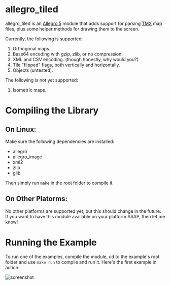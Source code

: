 allegro\_tiled
==============

allegro\_tiled is an [Allegro 5](http://alleg.sourceforge.net/) module that adds support for parsing [TMX](https://github.com/bjorn/tiled/wiki/TMX-Map-Format) map files, plus some helper methods for drawing them to the screen.

Currently, the following is supported:

1. Orthogonal maps.
2. Base64 encoding with gzip, zlib, or no compression.
3. XML and CSV encoding. (though honestly, why would you?)
4. Tile "flipped" flags, both vertically and horizontally.
5. Objects (untested).

The following is not yet supported:

1. Isometric maps.

Compiling the Library
=====================

On Linux:
---------

Make sure the following dependencies are installed:

 * allegro
 * allegro\_image
 * xml2
 * zlib
 * glib

Then simply run `make` in the root folder to compile it.

On Other Platorms:
------------------

No other platforms are supported yet, but this should change in the future. If you want to have this module available on your platform ASAP, then let me know!

Running the Example
===================

To run one of the examples, compile the module, cd to the example's root folder and use `make run` to compile and run it. Here's the first example in action:

![screenshot](https://github.com/dradtke/allegro_tiled/raw/master/example/ex1/screenshot.png)

